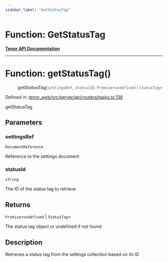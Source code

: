 ```yaml
---
sidebar_label: "GetStatusTag"
---
```


# Function: GetStatusTag

[**Tenor API Documentation**](../../README.md)

***

# Function: getStatusTag()

> **getStatusTag**(`settingsRef`, `statusId`): `Promise`\<`undefined` \| `StatusTag`\>

Defined in: [tenor\_web/src/server/api/routers/tasks.ts:138](https://github.com/Apantli/Tenor/blob/551fcec623199ab0ac9668d926e7d67c9012d18e/tenor_web/src/server/api/routers/tasks.ts#L138)

getStatusTag

## Parameters

### settingsRef

`DocumentReference`

Reference to the settings document

### statusId

`string`

The ID of the status tag to retrieve

## Returns

`Promise`\<`undefined` \| `StatusTag`\>

The status tag object or undefined if not found

## Description

Retrieves a status tag from the settings collection based on its ID

